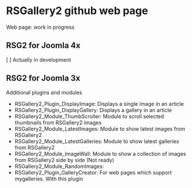# RSGallery2 github web page

Web page: work in progress

## RSG2 for Joomla 4x

[ ] Actually in development


## RSG2 for Joomla 3x

Additional plugins and modules
* RSGallery2_Plugin_DisplayImage:    Displays a single image in an article
* RSGallery2_Plugin_DisplayGallery:   Displays a gallery in an article
* RSGallery2_Module_ThumbScroller: Module to scroll selected thumbnails from RSGallery2 images
* RSGallery2_Module_LatestImages: Module to show latest images from RSGallery2 
* RSGallery2_Module_LatestGalleries: Module to show latest galleries from RSGallery2 
* RSGallery2_Module_ImageWall: Module to show a collection of images from RSGallery2 side by side (Not ready)
* RSGallery2_Module_RandomImages: 
* RSGallery2_Plugin_GalleryCreator: For web pages which support mygalleries. With this plugin 


